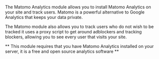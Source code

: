 The Matomo Analytics module allows you to install Matomo Analytics on your site and track users. Matomo is a powerful alternative to Google Analytics that keeps your data private.

The Matomo module also allows you to track users who do not wish to be tracked it uses a proxy script to get around adblockers and tracking blockers, allowing you to see every user that visits your site.

** This module requires that you have Matomo Analytics installed on your server, it is a free and open source analytics software **
